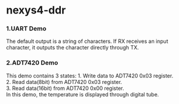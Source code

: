 # nexys4-ddr
### 1.UART Demo
  The default output is a string of characters. If RX receives an input character, it outputs the character directly through TX.
### 2.ADT7420 Demo
  This demo contains 3 states: 1. Write data to ADT7420 0x03 register.  
                               2. Read data(8bit) from ADT7420 0x03 register.  
                               3. Read data(16bit) from ADT7420 0x00 register.  
  In this demo, the temperature is displayed through digital tube.  
